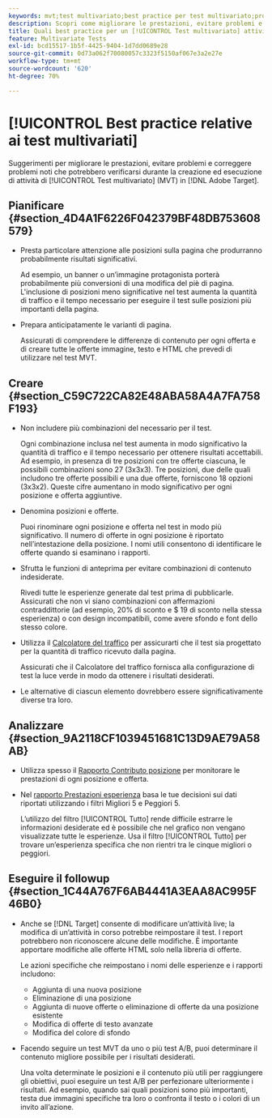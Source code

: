 ```yaml
---
keywords: mvt;test multivariato;best practice per test multivariato;procedure consigliate mvt;combinazioni mvt;rapporti mvt
description: Scopri come migliorare le prestazioni, evitare problemi e correggere problemi noti che potrebbero verificarsi durante la creazione ed esecuzione di [!UICONTROL Test multivariato] attività in [!DNL Adobe Target].
title: Quali best practice per un [!UICONTROL Test multivariato] attività?
feature: Multivariate Tests
exl-id: bcd15517-1b5f-4425-9404-1d7dd0689e28
source-git-commit: 0d73a062f70080057c3323f5150af067e3a2e27e
workflow-type: tm+mt
source-wordcount: '620'
ht-degree: 70%

---
```


# [!UICONTROL Best practice relative ai test multivariati]

Suggerimenti per migliorare le prestazioni, evitare problemi e correggere problemi noti che potrebbero verificarsi durante la creazione ed esecuzione di attività di [!UICONTROL Test multivariato] (MVT) in [!DNL Adobe Target].

## Pianificare {#section_4D4A1F6226F042379BF48DB753608579}

* Presta particolare attenzione alle posizioni sulla pagina che produrranno probabilmente risultati significativi.

  Ad esempio, un banner o un’immagine protagonista porterà probabilmente più conversioni di una modifica del piè di pagina. L&#39;inclusione di posizioni meno significative nel test aumenta la quantità di traffico e il tempo necessario per eseguire il test sulle posizioni più importanti della pagina.
* Prepara anticipatamente le varianti di pagina.

  Assicurati di comprendere le differenze di contenuto per ogni offerta e di creare tutte le offerte immagine, testo e HTML che prevedi di utilizzare nel test MVT.

## Creare {#section_C59C722CA82E48ABA58A4A7FA758F193}

* Non includere più combinazioni del necessario per il test.

  Ogni combinazione inclusa nel test aumenta in modo significativo la quantità di traffico e il tempo necessario per ottenere risultati accettabili. Ad esempio, in presenza di tre posizioni con tre offerte ciascuna, le possibili combinazioni sono 27 (3x3x3). Tre posizioni, due delle quali includono tre offerte possibili e una due offerte, forniscono 18 opzioni (3x3x2). Queste cifre aumentano in modo significativo per ogni posizione e offerta aggiuntive.

* Denomina posizioni e offerte.

  Puoi rinominare ogni posizione e offerta nel test in modo più significativo. Il numero di offerte in ogni posizione è riportato nell’intestazione della posizione. I nomi utili consentono di identificare le offerte quando si esaminano i rapporti.

* Sfrutta le funzioni di anteprima per evitare combinazioni di contenuto indesiderate.

  Rivedi tutte le esperienze generate dal test prima di pubblicarle. Assicurati che non vi siano combinazioni con affermazioni contraddittorie (ad esempio, 20% di sconto e $ 19 di sconto nella stessa esperienza) o con design incompatibili, come avere sfondo e font dello stesso colore.

* Utilizza il [Calcolatore del traffico](/help/main/c-activities/c-multivariate-testing/t-create-multivariate-test/traffic-estimator.md) per assicurarti che il test sia progettato per la quantità di traffico ricevuto dalla pagina.

  Assicurati che il Calcolatore del traffico fornisca alla configurazione di test la luce verde in modo da ottenere i risultati desiderati.

* Le alternative di ciascun elemento dovrebbero essere significativamente diverse tra loro.

## Analizzare {#section_9A2118CF1039451681C13D9AE79A58AB}

* Utilizza spesso il [Rapporto Contributo posizione](/help/main/c-reports/multivariate-test-reports/location-contribution-report.md) per monitorare le prestazioni di ogni posizione e offerta.
* Nel [rapporto Prestazioni esperienza](/help/main/c-reports/multivariate-test-reports/experience-performance-report.md) basa le tue decisioni sui dati riportati utilizzando i filtri Migliori 5 e Peggiori 5.

  L’utilizzo del filtro [!UICONTROL Tutto] rende difficile estrarre le informazioni desiderate ed è possibile che nel grafico non vengano visualizzate tutte le esperienze. Usa il filtro [!UICONTROL Tutto] per trovare un’esperienza specifica che non rientri tra le cinque migliori o peggiori.

## Eseguire il followup {#section_1C44A767F6AB4441A3EAA8AC995F46B0}

* Anche se [!DNL Target] consente di modificare un’attività live; la modifica di un’attività in corso potrebbe reimpostare il test. I report potrebbero non riconoscere alcune delle modifiche. È importante apportare modifiche alle offerte HTML solo nella libreria di offerte.

  Le azioni specifiche che reimpostano i nomi delle esperienze e i rapporti includono:

   * Aggiunta di una nuova posizione
   * Eliminazione di una posizione
   * Aggiunta di nuove offerte o eliminazione di offerte da una posizione esistente
   * Modifica di offerte di testo avanzate
   * Modifica del colore di sfondo

* Facendo seguire un test MVT da uno o più test A/B, puoi determinare il contenuto migliore possibile per i risultati desiderati.

  Una volta determinate le posizioni e il contenuto più utili per raggiungere gli obiettivi, puoi eseguire un test A/B per perfezionare ulteriormente i risultati. Ad esempio, quando sai quali posizioni sono più importanti, testa due immagini specifiche tra loro o confronta il testo o i colori di un invito all’azione.
